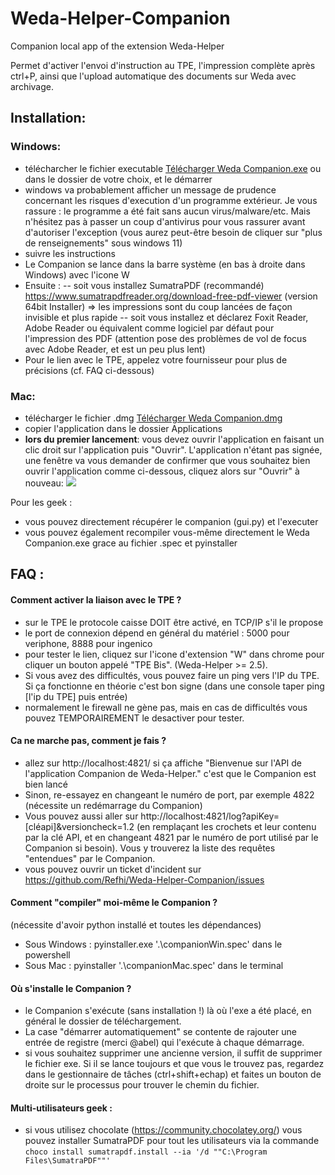 # Weda-Helper-Companion

Companion local app of the extension Weda-Helper

Permet d'activer l'envoi d'instruction au TPE, l'impression complète après ctrl+P, ainsi que l'upload automatique des documents sur Weda avec archivage.

## Installation:
### Windows:
- télécharcher le fichier executable [Télécharger Weda Companion.exe](https://github.com/Refhi/Weda-Helper-Companion/releases/latest/download/Weda.Companion.exe) ou dans le dossier de votre choix, et le démarrer
- windows va probablement afficher un message de prudence concernant les risques d'execution d'un programme extérieur. Je vous rassure : le programme a été fait sans aucun virus/malware/etc. Mais n'hésitez pas à passer un coup d'antivirus pour vous rassurer avant d'autoriser l'exception (vous aurez peut-être besoin de cliquer sur "plus de renseignements" sous windows 11)
- suivre les instructions
- Le Companion se lance dans la barre système (en bas à droite dans Windows) avec l'icone W
- Ensuite :
-- soit vous installez SumatraPDF (recommandé) https://www.sumatrapdfreader.org/download-free-pdf-viewer (version 64bit Installer) => les impressions sont du coup lancées de façon invisible et plus rapide
-- soit vous installez et déclarez Foxit Reader, Adobe Reader ou équivalent comme logiciel par défaut pour l'impression des PDF (attention pose des problèmes de vol de focus avec Adobe Reader, et est un peu plus lent)
- Pour le lien avec le TPE, appelez votre fournisseur pour plus de précisions (cf. FAQ ci-dessous)

### Mac:
- télécharger le fichier .dmg [Télécharger Weda Companion.dmg](https://github.com/Refhi/Weda-Helper-Companion/releases/latest/download/Weda.Companion.dmg)
- copier l'application dans le dossier Applications
- **lors du premier lancement**: vous devez ouvrir l'application en faisant un clic droit sur l'application puis "Ouvrir". L'application n'étant pas signée, une fenêtre va vous demander de confirmer que vous souhaitez bien ouvrir l'application comme ci-dessous, cliquez alors sur "Ouvrir" à nouveau:
![](https://i.ibb.co/zFnXvfB/Capture-d-e-cran-2024-05-28-a-22-08-38-copie.jpg)

Pour les geek :
- vous pouvez directement récupérer le companion (gui.py) et l'executer
- vous pouvez également recompiler vous-même directement le Weda Companion.exe grace au fichier .spec et pyinstaller

## FAQ :
#### Comment activer la liaison avec le TPE ?
- sur le TPE le protocole caisse DOIT être activé, en TCP/IP s'il le propose
- le port de connexion dépend en général du matériel : 5000 pour veriphone, 8888 pour ingenico
- pour tester le lien, cliquez sur l'icone d'extension "W" dans chrome pour cliquer un bouton appelé "TPE Bis". (Weda-Helper >= 2.5).
- Si vous avez des difficultés, vous pouvez faire un ping vers l'IP du TPE. Si ça fonctionne en théorie c'est bon signe (dans une console taper ping [l'ip du TPE] puis entrée)
- normalement le firewall ne gène pas, mais en cas de difficultés vous pouvez TEMPORAIREMENT le desactiver pour tester.

#### Ca ne marche pas, comment je fais ?
- allez sur http://localhost:4821/ si ça affiche "Bienvenue sur l'API de l'application Companion de Weda-Helper." c'est que le Companion est bien lancé
- Sinon, re-essayez en changeant le numéro de port, par exemple 4822 (nécessite un redémarrage du Companion)
- Vous pouvez aussi aller sur http://localhost:4821/log?apiKey=[cléapi]&versioncheck=1.2 (en remplaçant les crochets et leur contenu par la clé API, et en changeant 4821 par le numéro de port utilisé par le Companion si besoin). Vous y trouverez la liste des requêtes "entendues" par le Companion.
- vous pouvez ouvrir un ticket d'incident sur https://github.com/Refhi/Weda-Helper-Companion/issues

#### Comment "compiler" moi-même le Companion ?
(nécessite d'avoir python installé et toutes les dépendances)
- Sous Windows : pyinstaller.exe '.\companionWin.spec' dans le powershell
- Sous Mac : pyinstaller '.\companionMac.spec' dans le terminal

#### Où s'installe le Companion ?
- le Companion s'exécute (sans installation !) là où l'exe a été placé, en général le dossier de téléchargement.
- La case "démarrer automatiquement" se contente de rajouter une entrée de registre (merci @abel) qui l'exécute à chaque démarrage.
- si vous souhaitez supprimer une ancienne version, il suffit de supprimer le fichier exe. Si il se lance toujours et que vous le trouvez pas, regardez dans le gestionnaire de tâches (ctrl+shift+echap) et faites un bouton de droite sur le processus pour trouver le chemin du fichier.

#### Multi-utilisateurs geek :
- si vous utilisez chocolate (https://community.chocolatey.org/) vous pouvez installer SumatraPDF pour tout les utilisateurs via la commande `choco install sumatrapdf.install --ia '/d ""C:\Program Files\SumatraPDF""' `